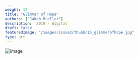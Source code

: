 ```yaml
---
weight: 17
title: "Glimmer of Hope"
authors: ["Jakob Mueller"]
description:  2019 - digital
draft: false
featuredImage: "/images/issue2/thumb/15_glimmerofhope.jpg"
type: art
---
```


![image](/images/issue2/15_glimmerofhope.jpg#issues)